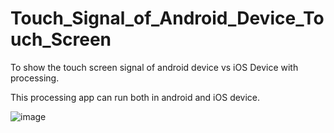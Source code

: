 # Touch_Signal_of_Android_Device_Touch_Screen
To show the touch screen signal of android device vs iOS Device with processing.

This processing app can run both in android and iOS device.

![image](https://raw.githubusercontent.com/Nirvana-icy/Touch_Signal_of_Android_Device_Touch_Screen/master/Touch_Signal/Touch.png)

